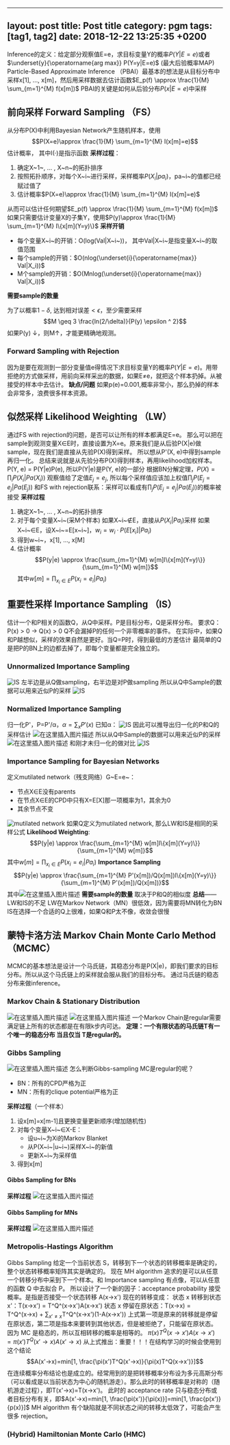 
---
layout: post
title: Post title
category: pgm
tags: [tag1, tag2]
date:   2018-12-22 13:25:35 +0200
---
Inference的定义：给定部分观察值E=e，求目标变量Y的概率$P(Y|E=e)$或者 $\underset{y}{\operatorname{arg max}} P(Y=y|E=e)$ (最大后验概率MAP)
Particle-Based Approximate Inference （PBAI）最基本的想法是从目标分布中采样x[1], ..., x[m]，然后用采样数据去估计函数$E_p(f) \approx \frac{1}{M} \sum_{m=1}^{M} f(x[m])$ 
PBAI的关键是如何从后验分布$P(x|E=e)$中采样
## 前向采样 Forward Sampling （FS）
从分布P(X)中利用Bayesian Network产生随机样本，使用$$P(X=e)\approx \frac{1}{M} \sum_{m=1}^{M} I(x[m]=e)$$
估计概率， 其中I(·)是指示函数
**采样过程**：
1. 确定X~1~, ... , X~n~的拓扑排序
2. 按照拓扑顺序，对每个X~i~进行采样，采样概率$P(X_i|pa_i)$，pa~i~的值都已经赋过值了
3. 估计概率$P(X=e)\approx \frac{1}{M} \sum_{m=1}^{M} I(x[m]=e)$

从而可以估计任何期望$E_p(f) \approx \frac{1}{M} \sum_{m=1}^{M} f(x[m])$ 
如果只需要估计变量X的子集Y，使用$P(y)\approx \frac{1}{M} \sum_{m=1}^{M} I\{x[m](Y=y)\}$
**采样开销**

 - 每个变量X~i~的开销：O(log(Val|X~i~))， 其中Val|X~i~是指变量X~i~的取值范围
 - 每个sample的开销：$O(nlog(\underset{i}{\operatorname{max}} Val|X_i))$
 - M个sample的开销：$O(Mnlog(\underset{i}{\operatorname{max}} Val|X_i))$

**需要sample的数量**

为了以概率$1-\delta$, 达到相对误差$< \epsilon$，至少需要采样$$M \geq 3 \frac{ln(2/\delta)}{P(y) \epsilon ^ 2}$$
如果P(y) ↓，则M↑，才能更精确地观测。
### Forward Sampling with Rejection
因为是要在观测到一部分变量值e得情况下求目标变量Y的概率$P(Y|E=e)$。用带拒绝的方式做采样，用前向采样采出的数据，如果E≠e，就把这个样本扔掉。从被接受的样本中去估计。
**缺点/问题** 如果p(e)=0.001,概率非常小，那么扔掉的样本会非常多，浪费很多样本资源。

## 似然采样 Likelihood Weighting （LW）
通过FS with rejection的问题，是否可以让所有的样本都满足E=e。
那么可以把在sample到观测变量X∈E时，直接设置为X=e。原来我们是从后验P(X|e)做sample，现在我们是直接从先验P(X)得到采样。
所以想从P'(X, e)中得到sample再归一化。
总结来说就是从先验分布P(X)得到样本，再用likelihood加权样本。
P(Y, e) = P(Y|e)P(e), 所以P(Y|e)是P(Y, e)的一部分
根据BN分解定理，$P(X)=\prod_i P(X_i|Pa(X_i))$
观察值给了定值$E_j=e_j$, 所以每个采样值应该加上权值$\prod_{j}P(E_j=e_j|Pa(E_j))$
和FS with rejection联系：采样可以看成有$\prod_{j}P(E_j=e_j|Pa(E_j))$的概率被接受
**采样过程**
1. 确定X~1~, ... , X~n~的拓扑排序
2. 对于每个变量X~i~(采M个样本)
	如果X~i~∉E，直接从$P(X_i|Pa_i)$采样
	如果X~i~∈E，设X~i~=E[x~i~]，$w_i = w_i · P(E[x_i]|Pa_i)$
3. 得到w~i~，x[1], ..., x[M]
4. 估计概率$$P(y|e) \approx \frac{\sum_{m=1}^{M} w[m]I\{x[m](Y=y)\}}{\sum_{m=1}^{M} w[m]}$$
其中$w[m]=\prod_{x_i \in E}P(x_i=e_i|Pa_i)$
## 重要性采样 Importance Sampling （IS）
估计一个和P相关的函数Q，从Q中采样。P是目标分布，Q是采样分布。
要求Q：P(x) > 0 → Q(x) > 0
Q不会漏掉P的任何一个非零概率的事件。
在实际中，如果Q和P越想似，采样的效果自然是更好。当Q=P时，得到最低的方差估计
最简单的Q是把P的BN上的边都去掉了，即每个变量都是完全独立的。
### Unnormalized Importance Sampling
![IS](https://img-blog.csdnimg.cn/2018122218345624.png)
左半边是从Q做sampling，右半边是对P做sampling
所以从Q中Sample的数据可以用来近似P的采样
![IS](https://img-blog.csdnimg.cn/20181222183558234.png)
### Normalized Importance Sampling
归一化P'，P=P'/α，$\alpha=\sum_x P'(x)$
已知α：
![IS](https://img-blog.csdnimg.cn/2018122218410039.png)
因此可以推导出归一化的P和Q的采样估计
![在这里插入图片描述](https://img-blog.csdnimg.cn/20181222184128386.png?x-oss-process=image/watermark,type_ZmFuZ3poZW5naGVpdGk,shadow_10,text_aHR0cHM6Ly9ibG9nLmNzZG4ubmV0L3FxXzIwNjA3MTg5,size_16,color_FFFFFF,t_70)
所以从Q中Sample的数据可以用来近似P的采样
![在这里插入图片描述](https://img-blog.csdnimg.cn/20181222184622950.png)
和刚才未归一化的做对比
![IS](https://img-blog.csdnimg.cn/20181222183558234.png)
### Importance Sampling for Bayesian Networks
定义mutilated network（残支网络）G~E=e~：

- 节点X∈E没有parents
- 在节点X∈E的CPD中只有X=E[X]那一项概率为1，其余为0
- 其余节点不变

![mutilated network](https://img-blog.csdnimg.cn/20181222185125204.png)
如果Q定义为mutilated network, 那么LW和IS是相同的采样公式
**Likelihood Weighting**:
$$P(y|e) \approx \frac{\sum_{m=1}^{M} w[m]I\{x[m](Y=y)\}}{\sum_{m=1}^{M} w[m]}$$
其中$w[m]=\prod_{x_i \in E}P(x_i=e_i|Pa_i)$
**Importance Sampling**
$$P(y|e) \approx \frac{\sum_{m=1}^{M} P'(x[m])/Q(x[m])I\{x[m](Y=y)\}}{\sum_{m=1}^{M} P'(x[m])/Q(x[m])}$$
其中![在这里插入图片描述](https://img-blog.csdnimg.cn/20181222190212660.png)
**需要sample的数量**
取决于P和Q的相似度
**总结**——LW和IS的不足
LW在Markov Network（MN）很低效，因为需要将MN转化为BN
IS在选择一个合适的Q上很难，如果Q和P太不像，收敛会很慢
## 蒙特卡洛方法 Markov Chain Monte Carlo Method（MCMC）
MCMC的基本想法是设计一个马氏链，其稳态分布是P(X|e)，即我们要求的目标分布。所以从这个马氏链上的采样就会服从我们的目标分布。
通过马氏链的稳态分布来做inference。
### Markov Chain & Stationary Distribution
![在这里插入图片描述](https://img-blog.csdnimg.cn/20181222190802777.png)
![在这里插入图片描述](https://img-blog.csdnimg.cn/20181222190817152.png)
一个Markov Chain是regular需要满足链上所有的状态都是在有限k步内可达。
**定理：一个有限状态的马氏链T有一个唯一的稳态分布 当且仅当 T是regular的。**

### Gibbs Sampling
![在这里插入图片描述](https://img-blog.csdnimg.cn/20181222191750195.png)
怎么判断Gibbs-sampling MC是regular的呢？

- BN：所有的CPD严格为正
- MN：所有的clique potential严格为正

**采样过程**（一个样本）
1. 设x[m]=x[m-1]且更换变量更新顺序(增加随机性)
2. 对每个变量X~i~∈X-E：
	- 设u~i~为Xi的Markov Blanket
	- 从P(X~i~|u~i~)采样X~i~的新值
	- 更新X~i~为采样值
3. 得到x[m]
#### Gibbs Sampling for BNs
**采样过程**
![在这里插入图片描述](https://img-blog.csdnimg.cn/20181222192951919.png?x-oss-process=image/watermark,type_ZmFuZ3poZW5naGVpdGk,shadow_10,text_aHR0cHM6Ly9ibG9nLmNzZG4ubmV0L3FxXzIwNjA3MTg5,size_16,color_FFFFFF,t_70)
#### Gibbs Sampling for MNs
**采样过程**
![在这里插入图片描述](https://img-blog.csdnimg.cn/20181222193053624.png?x-oss-process=image/watermark,type_ZmFuZ3poZW5naGVpdGk,shadow_10,text_aHR0cHM6Ly9ibG9nLmNzZG4ubmV0L3FxXzIwNjA3MTg5,size_16,color_FFFFFF,t_70)
### Metropolis-Hastings Algorithm
Gibbs Sampling 给定一个当前状态 S，转移到下一个状态的转移概率是确定的，整个状态转移概率矩阵其实是确定的。
现在 MH algorithm 追求的是可以从任意一个转移分布中采到下一个样本。和 Importance sampling 有点像，可以从任意的函数 Q 中去拟合 P。
所以设计了一个新的因子：acceptance probability 接受概率。是指是否接受一个状态转移 A(x→x')
现在的转移变成：
状态 x 转移到状态 x'：T(x→x') = T^Q^(x→x')A(x→x')
状态 x 停留在原状态：T(x→x) = T^Q^(x→x) + $\sum_{x'\neq x}$T^Q^(x→x')(1-A(x→x'))
上式第一项是原来的转移就是停留在原状态，第二项是指本来要转到其他状态，但是被拒绝了，只能留在原状态。
因为 MC 是稳态的，所以互相转移的概率是相等的。
$\pi(x)T^Q(x→x')A(x→x')=\pi(x')T^Q(x'→x)A(x'→x)$
从上式推出：重要！！！在结构学习的时候会使用到这个结论$$A(x'→x)=min[1, \frac{\pi(x')T^Q(x'→x)}{\pi(x)T^Q(x→x')}]$$
在连续概率分布结论也是成立的。经常用到的是把转移概率分布设为多元高斯分布（可以看成是以当前状态为中心的随机游走）。那么此时的转移概率是对称的（随机游走过程），即T(x'→x)=T(x→x')。
此时的 acceptance rate 只与稳态分布或者目标分布有关，即$A(x'→x)=min[1, \frac{\pi(x')}{\pi(x)}]=min[1, \frac{p(x')}{p(x)}]$
MH algorithm 有个缺陷就是不同状态之间的转移太低效了，可能会产生很多 rejection。

### (Hybrid) Hamiltonian Monte Carlo (HMC)